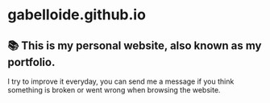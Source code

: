 # gabelloide.github.io

<h2> 📚 This is my personal website, also known as my portfolio. </h2>

I try to improve it everyday, you can send me a message if you think something is broken or went wrong when browsing the website.
